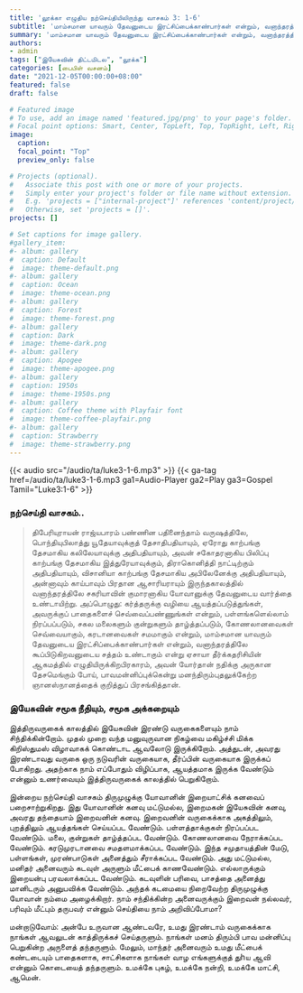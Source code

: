 ```yaml
---
title: 'லூக்கா எழுதிய நற்செய்தியிலிருந்து வாசகம் 3: 1-6'
subtitle: 'மாம்சமான யாவரும் தேவனுடைய இரட்சிப்பைக்காண்பார்கள் என்றும், வனாந்தரத்திலே கூப்பிடுகிறவனுடைய சத்தம் உண்டாகும் என்று ஏசாயா தீர்க்கதரிசியின் ஆகமத்தில் எழுதியிருக்கிறபிரகாரம்'
summary: 'மாம்சமான யாவரும் தேவனுடைய இரட்சிப்பைக்காண்பார்கள் என்றும், வனாந்தரத்திலே கூப்பிடுகிறவனுடைய சத்தம் உண்டாகும் என்று ஏசாயா தீர்க்கதரிசியின் ஆகமத்தில் எழுதியிருக்கிறபிரகாரம்,'
authors:
- admin
tags: ["இயேசுவின் திட்டமிடல", "லூக்க"]
categories: [பைபிள் வசனம்]
date: "2021-12-05T00:00:00+08:00"
featured: false
draft: false

# Featured image
# To use, add an image named 'featured.jpg/png' to your page's folder.
# Focal point options: Smart, Center, TopLeft, Top, TopRight, Left, Right, BottomLeft, Bottom, BottomRight
image:
  caption:
  focal_point: "Top"
  preview_only: false

# Projects (optional).
#   Associate this post with one or more of your projects.
#   Simply enter your project's folder or file name without extension.
#   E.g. 'projects = ["internal-project"]' references 'content/project/deep-learning/index.md'.
#   Otherwise, set 'projects = []'.
projects: []

# Set captions for image gallery.
#gallery_item:
#- album: gallery
#  caption: Default
#  image: theme-default.png
#- album: gallery
#  caption: Ocean
#  image: theme-ocean.png
#- album: gallery
#  caption: Forest
#  image: theme-forest.png
#- album: gallery
#  caption: Dark
#  image: theme-dark.png
#- album: gallery
#  caption: Apogee
#  image: theme-apogee.png
#- album: gallery
#  caption: 1950s
#  image: theme-1950s.png
#- album: gallery
#  caption: Coffee theme with Playfair font
#  image: theme-coffee-playfair.png
#- album: gallery
#  caption: Strawberry
#  image: theme-strawberry.png
---
```


{{< audio src="/audio/ta/luke3-1-6.mp3" >}}
{{< ga-tag href=/audio/ta/luke3-1-6.mp3 ga1=Audio-Player ga2=Play ga3=Gospel Tamil="Luke3:1-6" >}}

###  நற்செய்தி வாசகம்..
> திபேரியுராயன் ராஜ்யபாரம் பண்ணின பதினைந்தாம் வருஷத்திலே, பொந்தியுபிலாத்து யூதேயாவுக்குத் தேசாதிபதியாயும், ஏரோது காற்பங்கு தேசமாகிய கலிலேயாவுக்கு அதிபதியாயும், அவன் சகோதரனாகிய பிலிப்பு காற்பங்கு தேசமாகிய இத்துரேயாவுக்கும், திராகொனித்தி நாட்டிற்கும் அதிபதியாயும், விசானியா காற்பங்கு தேசமாகிய அபிலேனேக்கு அதிபதியாயும், அன்னாவும் காய்பாவும் பிரதான ஆசாரியராயும் இருந்தகாலத்தில் வனாந்தரத்திலே சகரியாவின் குமாரனாகிய யோவானுக்கு தேவனுடைய வார்த்தை உண்டாயிற்று. அப்பொழுது: கர்த்தருக்கு வழியை ஆயத்தப்படுத்துங்கள், அவருக்குப் பாதைகளைச் செவ்வைப்பண்ணுங்கள் என்றும், பள்ளங்களெல்லாம் நிரப்பப்படும், சகல மலைகளும் குன்றுகளும் தாழ்த்தப்படும், கோணலானவைகள் செவ்வையாகும், கரடானவைகள் சமமாகும் என்றும், மாம்சமான யாவரும் தேவனுடைய இரட்சிப்பைக்காண்பார்கள் என்றும், வனாந்தரத்திலே கூப்பிடுகிறவனுடைய சத்தம் உண்டாகும் என்று ஏசாயா தீர்க்கதரிசியின் ஆகமத்தில் எழுதியிருக்கிறபிரகாரம், அவன் யோர்தான் நதிக்கு அருகான தேசமெங்கும் போய், பாவமன்னிப்புக்கென்று மனந்திரும்புதலுக்கேற்ற ஞானஸ்நானத்தைக் குறித்துப் பிரசங்கித்தான்.

### இயேசுவின் சமூக நீதியும், சமூக அக்கறையும்
இத்திருவருகைக் காலத்தில் இயேசுவின் இரண்டு வருகைகளையும் நாம் சிந்திக்கின்றோம். முதல் முறை வந்த மனுவுருவான நிகழ்வை மகிழ்ச்சி மிக்க கிறிஸ்துமஸ் விழாவாகக் கொண்டாட ஆவலோடு இருக்கிறோம். அத்துடன், அவரது இரண்டாவது வருகை ஒரு நடுவரின் வருகையாக, தீர்ப்பின் வருகையாக இருக்கப் போகிறது. அதற்காக நாம் எப்போதும் விழிப்பாக, ஆயத்தமாக இருக்க வேண்டும் என்னும் உணர்வையும் இத்திருவருகைக் காலத்தில் பெறுகிறோம்.

இன்றைய நற்செய்தி வாசகம் திருமுழுக்கு யோவானின் இறையாட்சிக் கனவைப் பறைசாற்றுகிறது. இது யோவானின் கனவு மட்டுமல்ல, இறைமகன் இயேசுவின் கனவு, அவரது தந்தையாம் இறைவனின் கனவு. இறைவனின் வருகைக்காக அகத்திலும், புறத்திலும் ஆயத்தங்கள் செய்யப்பட வேண்டும். பள்ளத்தாக்குகள் நிரப்பப்பட வேண்டும். மலை, குன்றுகள் தாழ்த்தப்பட வேண்டும். கோணலானவை நேராக்கப்பட வேண்டும். கரடுமுரடானவை சமதளமாக்கப்பட வேண்டும். இந்த சமுதாயத்தின் மேடு, பள்ளங்கள், முரண்பாடுகள் அனைத்தும் சீராக்கப்பட வேண்டும். அது மட்டுமல்ல, மனிதர் அனைவரும் கடவுள் அருளும் மீட்பைக் காணவேண்டும். எல்லாருக்கும் இறையன்பு பரவலாக்கப்பட வேண்டும். கடவுளின் பரிவை, பாசத்தை அனைத்து மானிடரும் அனுபவிக்க வேண்டும். அந்தக் கடமையை நிறைவேற்ற திருமுழுக்கு யோவான் நம்மை அழைக்கிறார். நாம் சந்திக்கின்ற அனைவருக்கும் இறைவன் நல்லவர், பரிவும் மீட்பும் தருபவர் என்னும் செய்தியை நாம் அறிவிப்போமா?

மன்றாடுவோம்: அன்பே உருவான ஆண்டவரே, உமது இரண்டாம் வருகைக்காக நாங்கள் ஆவலுடன் காத்திருக்கச் செய்தருளும். நாங்கள் மனம் திரும்பி பாவ மன்னிப்பு பெறுகின்ற அருளைத் தந்தருளும். மேலும், மாந்தர் அனைவரும் உமது மீட்பைக் கண்டடையும் பாதைகளாக, சாட்சிகளாக நாங்கள் வாழ எங்களுக்குத் துhய ஆவி என்னும் கொடையைத் தந்தருளும். உமக்கே புகழ், உமக்கே நன்றி, உமக்கே மாட்சி, ஆமென்.
